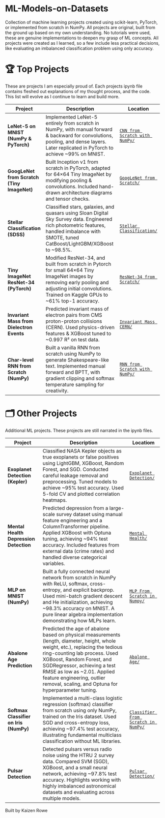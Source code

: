 # ML-Models-on-Datasets
Collection of machine learning projects created using scikit-learn, PyTorch, or implemented from scratch in NumPy. All projects are original, built from the ground up based on my own understanding. No tutorials were used, these are genuine implementations to deepen my grasp of ML concepts. All projects were created as I learned, so a few include less practical decisions, like evaluating an imbalanced classification problem using only accuracy.

# 🏆 Top Projects
These are projects I am especially proud of. Each projects ipynb file contains fleshed out explanations of my thought process, and the code. This list will evolve as I continue to learn and build more.

| Project                                  | Description                                                                                                                                                                                  | Location                                      |
|------------------------------------------|----------------------------------------------------------------------------------------------------------------------------------------------------------------------------------------------|-----------------------------------------------|
| **LeNet-5 on MNIST (NumPy & PyTorch)**   | Implemented LeNet-5 entirely from scratch in NumPy, with manual forward & backward for convolutions, pooling, and dense layers. Later replicated in PyTorch to achieve ~99% on MNIST.        | [`CNN from Scratch with NumPy/`](./CNN_from_Scratch_with_NumPy)           |
| **GoogLeNet from Scratch (Tiny ImageNet)** | Built Inception v1 from scratch in PyTorch, adapted for 64×64 Tiny ImageNet by modifying pooling & convolutions. Included hand-drawn architecture diagrams and tensor checks.    | [`GoogLeNet from Scratch/`](./GoogLeNet_from_Scratch_with_Pytorch) |
| **Stellar Classification (SDSS)**        | Classified stars, galaxies, and quasars using Sloan Digital Sky Survey data. Engineered rich photometric features, handled imbalance with SMOTE, tuned CatBoost/LightGBM/XGBoost to ~98.5%.  | [`Stellar Classification/`](./Stellar_Classification) |
| **Tiny ImageNet ResNet-34 (PyTorch)**    | Modified ResNet-34, and built from scratch in Pytorch for small 64×64 Tiny ImageNet images by removing early pooling and adjusting initial convolutions. Trained on Kaggle GPUs to ~61% top-1 accuracy.                         | [`ResNet-34 from Scratch/`](./ResNet-34_from_Scratch_with_Pytorch)   |
| **Invariant Mass from Dielectron Events**| Predicted invariant mass of electron pairs from CMS proton-proton collisions (CERN). Used physics-driven features & XGBoost tuned to ~0.997 R² on test data.                                 | [`Invariant Mass CERN/`](./Invariant_Mass_CERN) |
| **Char-level RNN from Scratch (NumPy)**  | Built a vanilla RNN from scratch using NumPy to generate Shakespeare-like text. Implemented manual forward and BPTT, with gradient clipping and softmax temperature sampling for creativity. | [`RNN from Scratch with NumPy/`](./RNN_from_scratch_with_Numpy) |

# 🗂️ Other Projects
Additional ML projects. These projects are still narrated in the ipynb files.

| Project                                    | Description                                                                                                                                                                                                                                                                                                                                      | Locatiom                                           |
|--------------------------------------------|--------------------------------------------------------------------------------------------------------------------------------------------------------------------------------------------------------------------------------------------------------------------------------------------------------------------------------------------------|----------------------------------------------------|
| **Exoplanet Detection (Kepler)**           | Classified NASA Kepler objects as true exoplanets or false positives using LightGBM, XGBoost, Random Forest, and SGD. Conducted careful leakage removal and preprocessing. Tuned models to achieve \~95% test accuracy. Used 5-fold CV and plotted correlation heatmaps.                                                                         | [`Exoplanet Detection/`](./Exoplanet_Detection)     |
| **Mental Health Depression Detection**     | Predicted depression from a large-scale survey dataset using manual feature engineering and a ColumnTransformer pipeline. Applied XGBoost with Optuna tuning, achieving \~94% test accuracy. Included features from external data (crime rates) and handled diverse categorical variables.                                                       | [`Mental Health/`](./Mental_Health)     |
| **MLP on MNIST (NumPy)**                   | Built a fully connected neural network from scratch in NumPy with ReLU, softmax, cross-entropy, and explicit backprop. Used mini-batch gradient descent and He initialization, achieving \~98.3% accuracy on MNIST. A pure linear algebra implementation demonstrating how MLPs learn.                                                           | [`MLP From Scratch in Numpy/`](./MLP_from_scratch_with_NumPy)     |
| **Abalone Age Prediction**                 | Predicted the age of abalone based on physical measurements (length, diameter, height, whole weight, etc.), replacing the tedious ring-counting lab process. Used XGBoost, Random Forest, and SGDRegressor, achieving a test RMSE as low as \~2.01. Applied feature engineering, outlier removal, scaling, and Optuna for hyperparameter tuning. | [`Abalone Age/`](./Abalone)    |
| **Softmax Classifier on Iris (NumPy)**     | Implemented a multi-class logistic regression (softmax) classifier from scratch using only NumPy, trained on the Iris dataset. Used SGD and cross-entropy loss, achieving \~97.4% test accuracy, illustrating fundamental multiclass classification without ML libraries.                                                                        | [`Classifier From Scratch in NumPy/`](./Classification_with_NumPy)    |
| **Pulsar Detection**                       | Detected pulsars versus radio noise using the HTRU 2 survey data. Compared SVM (SGD), XGBoost, and a small neural network, achieving ~97.8% test accuracy. Highlights working with highly imbalanced astronomical datasets and evaluating across multiple models.                                                                                | [`Pulsar Detection/`](./Classification_models/Pulsar_Detection)     |


Built by Kaizen Rowe